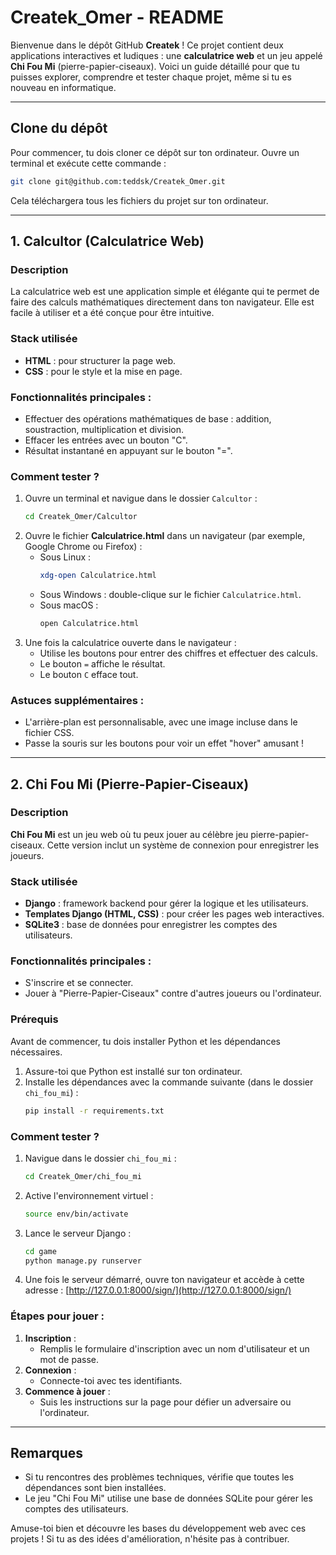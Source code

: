 # Createk_Omer - README

Bienvenue dans le dépôt GitHub **Createk** ! Ce projet contient deux applications interactives et ludiques : une **calculatrice web** et un jeu appelé **Chi Fou Mi** (pierre-papier-ciseaux). Voici un guide détaillé pour que tu puisses explorer, comprendre et tester chaque projet, même si tu es nouveau en informatique.

---

## Clone du dépôt

Pour commencer, tu dois cloner ce dépôt sur ton ordinateur. Ouvre un terminal et exécute cette commande :

```bash
git clone git@github.com:teddsk/Createk_Omer.git
```
Cela téléchargera tous les fichiers du projet sur ton ordinateur.

---

## 1. **Calcultor** (Calculatrice Web)

### Description
La calculatrice web est une application simple et élégante qui te permet de faire des calculs mathématiques directement dans ton navigateur. Elle est facile à utiliser et a été conçue pour être intuitive.

### Stack utilisée
- **HTML** : pour structurer la page web.
- **CSS** : pour le style et la mise en page.

### Fonctionnalités principales :
- Effectuer des opérations mathématiques de base : addition, soustraction, multiplication et division.
- Effacer les entrées avec un bouton "C".
- Résultat instantané en appuyant sur le bouton "=".

### Comment tester ?
1. Ouvre un terminal et navigue dans le dossier `Calcultor` :
   ```bash
   cd Createk_Omer/Calcultor
   ```
2. Ouvre le fichier **Calculatrice.html** dans un navigateur (par exemple, Google Chrome ou Firefox) :
   - Sous Linux : 
     ```bash
     xdg-open Calculatrice.html
     ```
   - Sous Windows : double-clique sur le fichier `Calculatrice.html`.
   - Sous macOS : 
     ```bash
     open Calculatrice.html
     ```
3. Une fois la calculatrice ouverte dans le navigateur :
   - Utilise les boutons pour entrer des chiffres et effectuer des calculs.
   - Le bouton `=` affiche le résultat.
   - Le bouton `C` efface tout.

### Astuces supplémentaires :
- L'arrière-plan est personnalisable, avec une image incluse dans le fichier CSS.
- Passe la souris sur les boutons pour voir un effet "hover" amusant !

---

## 2. **Chi Fou Mi** (Pierre-Papier-Ciseaux)

### Description
**Chi Fou Mi** est un jeu web où tu peux jouer au célèbre jeu pierre-papier-ciseaux. Cette version inclut un système de connexion pour enregistrer les joueurs.

### Stack utilisée
- **Django** : framework backend pour gérer la logique et les utilisateurs.
- **Templates Django (HTML, CSS)** : pour créer les pages web interactives.
- **SQLite3** : base de données pour enregistrer les comptes des utilisateurs.

### Fonctionnalités principales :
- S'inscrire et se connecter.
- Jouer à "Pierre-Papier-Ciseaux" contre d'autres joueurs ou l'ordinateur.

### Prérequis
Avant de commencer, tu dois installer Python et les dépendances nécessaires.
1. Assure-toi que Python est installé sur ton ordinateur.
2. Installe les dépendances avec la commande suivante (dans le dossier `chi_fou_mi`) :
   ```bash
   pip install -r requirements.txt
   ```

### Comment tester ?
1. Navigue dans le dossier `chi_fou_mi` :
   ```bash
   cd Createk_Omer/chi_fou_mi
   ```
2. Active l'environnement virtuel :
   ```bash
   source env/bin/activate
   ```
3. Lance le serveur Django :
   ```bash
   cd game
   python manage.py runserver
   ```
4. Une fois le serveur démarré, ouvre ton navigateur et accède à cette adresse :
   [http://127.0.0.1:8000/sign/](http://127.0.0.1:8000/sign/)

### Étapes pour jouer :
1. **Inscription** :
   - Remplis le formulaire d'inscription avec un nom d'utilisateur et un mot de passe.
2. **Connexion** :
   - Connecte-toi avec tes identifiants.
3. **Commence à jouer** :
   - Suis les instructions sur la page pour défier un adversaire ou l'ordinateur.

---

## Remarques
- Si tu rencontres des problèmes techniques, vérifie que toutes les dépendances sont bien installées.
- Le jeu "Chi Fou Mi" utilise une base de données SQLite pour gérer les comptes des utilisateurs.

Amuse-toi bien et découvre les bases du développement web avec ces projets ! Si tu as des idées d'amélioration, n'hésite pas à contribuer.

